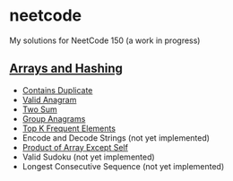 # neetcode

My solutions for NeetCode 150 (a work in progress)

## [Arrays and Hashing](arrays-and-hashing)

- [Contains Duplicate](arrays-and-hashing/contains-duplicate)
- [Valid Anagram](arrays-and-hashing/valid-anagram)
- [Two Sum](arrays-and-hashing/two-sum)
- [Group Anagrams](arrays-and-hashing/group-anagrams)
- [Top K Frequent Elements](arrays-and-hashing/top-k-frequent)
- Encode and Decode Strings (not yet implemented)
- [Product of Array Except Self](arrays-and-hashing/product-of-array-except-self)
- Valid Sudoku (not yet implemented)
- Longest Consecutive Sequence (not yet implemented)
